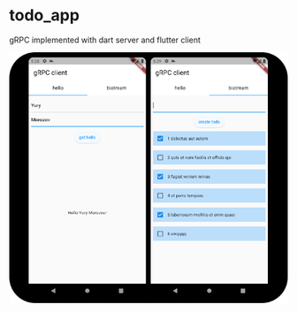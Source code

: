 # todo_app 
gRPC implemented with dart server and flutter client

<img src="https://github.com/YuryMorozov2001/todo-app/raw/main/.gitHub/images/screens.png" alt="screens"> 
